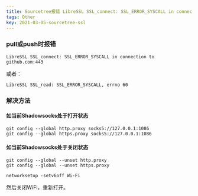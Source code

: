 ```yaml
---
title: Sourcetree报错 LibreSSL SSL_connect: SSL_ERROR_SYSCALL in connection to github.com:443
tags: Other
key: 2021-03-05-sourcetree-ssl
---
```


### pull或push时报错

`LibreSSL SSL_connect: SSL_ERROR_SYSCALL in connection to github.com:443`

或者：

`LibreSSL SSL_read: SSL_ERROR_SYSCALL, errno 60`

### 解决方法

#### 如当前Shadowsocks处于打开状态
```
git config --global http.proxy socks5://127.0.0.1:1086
git config --global https.proxy socks5://127.0.0.1:1086
```

#### 如当前Shadowsocks处于关闭状态
```
git config --global --unset http.proxy
git config --global --unset https.proxy
```

```
networksetup -setv6off Wi-Fi
```

然后关闭WiFi，重新打开。